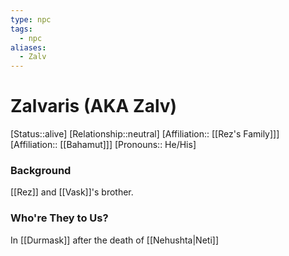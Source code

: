 ```yaml
---
type: npc
tags:
  - npc
aliases:
  - Zalv
---
```

# Zalvaris (AKA Zalv)
[Status::alive]
[Relationship::neutral]
[Affiliation:: [[Rez's Family]]]
[Affiliation:: [[Bahamut]]]
[Pronouns:: He/His]

### Background
[[Rez]] and [[Vask]]'s brother.

### Who're They to Us?
In [[Durmask]] after the death of [[Nehushta|Neti]]